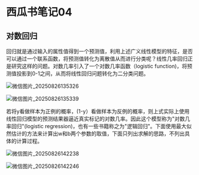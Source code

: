 # 西瓜书笔记04

## 对数回归

回归就是通过输入的属性值得到一个预测值，利用上述广义线性模型的特征，是否可以通过一个联系函数，将预测值转化为离散值从而进行分类呢？线性几率回归正是研究这样的问题。对数几率引入了一个对数几率函数（logistic function)，将预测值投影到0-1之间，从而将线性回归问题转化为二分类问题。

![微信图片_20250826135326](d:\Users\秦喜\Desktop\微信图片_20250826135326.png)

![微信图片_20250826135339](d:\Users\秦喜\Desktop\微信图片_20250826135339.png)

若将y看做样本为正例的概率，(1-y）看做样本为反例的概率，则上式实际上使用线性回归模型的预测结果器逼近真实标记的对数几率。因此这个模型称为"对数几率回归"(logistic regression)，也有一些书籍称之为"逻辑回归"。下面使用最大似然估计的方法来计算出w和b两个参数的取值，下面只列出求解的思路，不列出具体的计算过程。

![微信图片_20250826142238](d:\Users\秦喜\Desktop\微信图片_20250826142238.png)

![微信图片_20250826142246](d:\Users\秦喜\Desktop\微信图片_20250826142246.png)